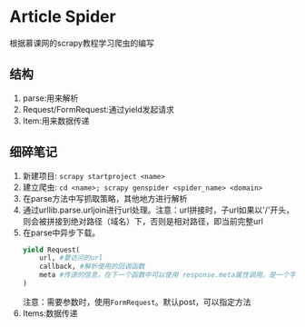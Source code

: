 # Article Spider
根据慕课网的scrapy教程学习爬虫的编写

## 结构
1. parse:用来解析
2. Request/FormRequest:通过yield发起请求
3. Item:用来数据传递

## 细碎笔记
1. 新建项目: `scrapy startproject <name>`
2. 建立爬虫: `cd <name>; scrapy genspider <spider_name> <domain>`
3. 在parse方法中写抓取策略，其他地方进行解析
4. 通过urllib.parse.urljoin进行url处理。注意：url拼接时，子url如果以'/'开头，则会被拼接到绝对路径（域名）下，否则是相对路径，即当前完整url
5. 在parse中异步下载。
    ```python
    yield Request(
        url, #要访问的url
        callback, #解析使用的回调函数
        meta #传递的信息，在下一个函数中可以使用 response.meta属性调用。是一个字典。
    )
    ```
    注意：需要参数时，使用`FormRequest`。默认post，可以指定方法
6. Items:数据传递